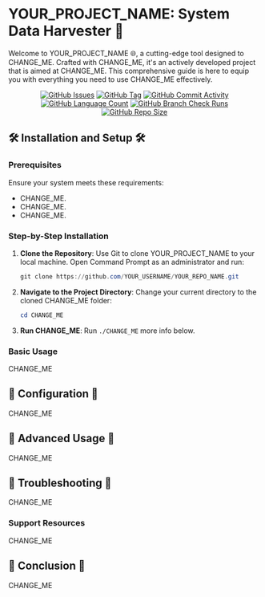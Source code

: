 # YOUR_PROJECT_NAME: System Data Harvester 📎

Welcome to YOUR_PROJECT_NAME 🌐,
a cutting-edge tool
designed to CHANGE_ME.
Crafted with CHANGE_ME,
it's an actively developed project that is
aimed at CHANGE_ME.
This comprehensive guide is here to equip you with everything you need to use CHANGE_ME effectively.

<div align="center">
    <a href="https://github.com/YOUR_USERNAME/YOUR_REPO_NAME/issues"><img src="https://img.shields.io/github/issues/YOUR_USERNAME/YOUR_REPO_NAME" alt="GitHub Issues"></a>
    <a href="https://github.com/YOUR_USERNAME/YOUR_REPO_NAME/tags"><img src="https://img.shields.io/github/v/tag/YOUR_USERNAME/YOUR_REPO_NAME" alt="GitHub Tag"></a>
    <a href="https://github.com/YOUR_USERNAME/YOUR_REPO_NAME/graphs/commit-activity"><img src="https://img.shields.io/github/commit-activity/t/YOUR_USERNAME/YOUR_REPO_NAME" alt="GitHub Commit Activity"></a>
    <a href="https://github.com/YOUR_USERNAME/YOUR_REPO_NAME/languages"><img src="https://img.shields.io/github/languages/count/YOUR_USERNAME/YOUR_REPO_NAME" alt="GitHub Language Count"></a>
    <a href="https://github.com/YOUR_USERNAME/YOUR_REPO_NAME/actions"><img src="https://img.shields.io/github/check-runs/YOUR_USERNAME/YOUR_REPO_NAME/main" alt="GitHub Branch Check Runs"></a>
    <a href="https://github.com/YOUR_USERNAME/YOUR_REPO_NAME"><img src="https://img.shields.io/github/repo-size/YOUR_USERNAME/YOUR_REPO_NAME" alt="GitHub Repo Size"></a>
</div>

## 🛠️ Installation and Setup 🛠️

### Prerequisites

Ensure your system meets these requirements:

- CHANGE_ME.
- CHANGE_ME.
- CHANGE_ME.


### Step-by-Step Installation

1. **Clone the Repository**: Use Git to clone YOUR_PROJECT_NAME to your local machine. Open Command Prompt as an administrator and run:

   ```powershell
   git clone https://github.com/YOUR_USERNAME/YOUR_REPO_NAME.git
   ```

2. **Navigate to the Project Directory**: Change your current directory to the cloned CHANGE_ME folder:

   ```powershell
   cd CHANGE_ME
   ```

3. **Run CHANGE_ME**: Run `./CHANGE_ME` more info below.


### Basic Usage

CHANGE_ME

## 🔧 Configuration 🔧

CHANGE_ME

## 🚀 Advanced Usage 🚀

CHANGE_ME

## 🛑 Troubleshooting 🛑

CHANGE_ME

### Support Resources

CHANGE_ME

## 🌟 Conclusion 🌟

CHANGE_ME
